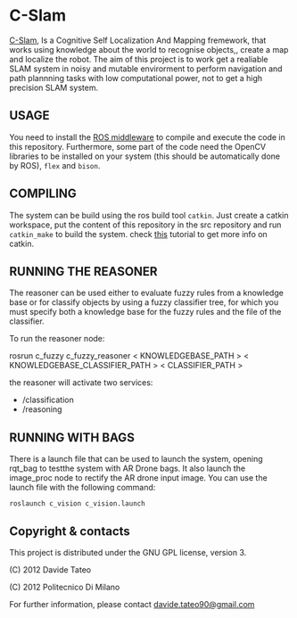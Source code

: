 C-Slam
======

[C-Slam](http://airlab.ws.dei.polimi.it/index.php/C-SLAM), Is a Cognitive Self Localization And Mapping fremework, that works using knowledge about the world to recognise objects,, create a map and localize the robot.
The aim of this project is to work get a realiable SLAM system in noisy and mutable envirorment to perform navigation and path plannning tasks with low computational power, not to get a high precision SLAM system.


USAGE
-----

You need to install the [ROS middleware](http://www.ros.org) to compile and execute the code in this repository. Furthermore, some part of the code need the OpenCV libraries to be installed on your system (this should be automatically done by ROS), `flex` and `bison`.


COMPILING
---------

The system can be build using the ros build tool `catkin`. Just create a catkin workspace, put the content of this repository in the src repository and run `catkin_make` to build the system.
check [this](http://ros.org/wiki/catkin/Tutorials/create_a_workspace) tutorial to get more info on catkin.

RUNNING THE REASONER
--------------------

The reasoner can be used either to evaluate fuzzy rules from a knowledge base or for classify objects by using a fuzzy classifier tree, for which you must specify both a knowledge base for the fuzzy rules and the file of the classifier.

To run the reasoner node:

rosrun c_fuzzy c_fuzzy_reasoner < KNOWLEDGEBASE_PATH > < KNOWLEDGEBASE_CLASSIFIER_PATH > < CLASSIFIER_PATH >

the reasoner will activate two services:
- /classification
- /reasoning


RUNNING WITH BAGS
-----------------

There is a launch file that can be used to launch the system, opening rqt_bag to testthe system with AR Drone bags. It also launch the image_proc node to rectify the AR drone input image.
You can use the launch file with the following command:

`roslaunch c_vision c_vision.launch`



Copyright & contacts
--------------------

This project is distributed under the GNU GPL license, version 3.

(C) 2012 Davide Tateo

(C) 2012 Politecnico Di Milano

For further information, please contact davide.tateo90@gmail.com
